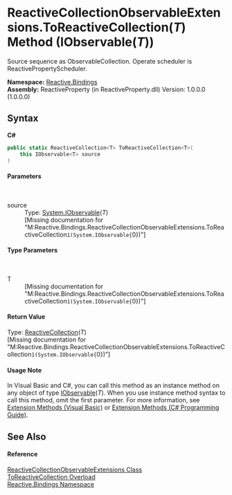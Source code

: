 # ReactiveCollectionObservableExtensions.ToReactiveCollection(*T*) Method (IObservable(*T*))
 

Source sequence as ObservableCollection. Operate scheduler is ReactivePropertyScheduler.

**Namespace:**&nbsp;<a href="c3971206-685a-088e-bb60-d89f59135b99">Reactive.Bindings</a><br />**Assembly:**&nbsp;ReactiveProperty (in ReactiveProperty.dll) Version: 1.0.0.0 (1.0.0.0)

## Syntax

**C#**<br />
``` C#
public static ReactiveCollection<T> ToReactiveCollection<T>(
	this IObservable<T> source
)

```


#### Parameters
&nbsp;<dl><dt>source</dt><dd>Type: <a href="http://msdn2.microsoft.com/en-us/library/dd990377" target="_blank">System.IObservable</a>(*T*)<br />\[Missing <param name="source"/> documentation for "M:Reactive.Bindings.ReactiveCollectionObservableExtensions.ToReactiveCollection``1(System.IObservable{``0})"\]</dd></dl>

#### Type Parameters
&nbsp;<dl><dt>T</dt><dd>\[Missing <typeparam name="T"/> documentation for "M:Reactive.Bindings.ReactiveCollectionObservableExtensions.ToReactiveCollection``1(System.IObservable{``0})"\]</dd></dl>

#### Return Value
Type: <a href="a71c46d1-d600-289a-5bd8-794208b350a7">ReactiveCollection</a>(*T*)<br />\[Missing <returns> documentation for "M:Reactive.Bindings.ReactiveCollectionObservableExtensions.ToReactiveCollection``1(System.IObservable{``0})"\]

#### Usage Note
In Visual Basic and C#, you can call this method as an instance method on any object of type <a href="http://msdn2.microsoft.com/en-us/library/dd990377" target="_blank">IObservable</a>(*T*). When you use instance method syntax to call this method, omit the first parameter. For more information, see <a href="http://msdn.microsoft.com/en-us/library/bb384936.aspx">Extension Methods (Visual Basic)</a> or <a href="http://msdn.microsoft.com/en-us/library/bb383977.aspx">Extension Methods (C# Programming Guide)</a>.

## See Also


#### Reference
<a href="0555b9cb-3008-584c-5b2f-7f665cfebecd">ReactiveCollectionObservableExtensions Class</a><br /><a href="c01fd3d0-0366-8eb6-b9af-c6711a4a5d3a">ToReactiveCollection Overload</a><br /><a href="c3971206-685a-088e-bb60-d89f59135b99">Reactive.Bindings Namespace</a><br />